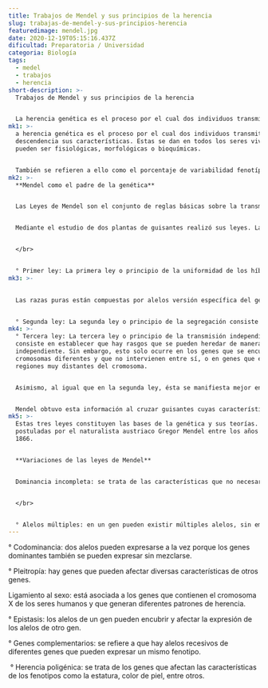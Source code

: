 ```yaml
---
title: Trabajos de Mendel y sus principios de la herencia
slug: trabajas-de-mendel-y-sus-principios-herencia
featuredimage: mendel.jpg
date: 2020-12-19T05:15:16.437Z
dificultad: Preparatoria / Universidad
categoria: Biología
tags:
  - medel
  - trabajos
  - herencia
short-description: >-
  Trabajos de Mendel y sus principios de la herencia


  La herencia genética es el proceso por el cual dos individuos transmiten a su descendencia sus características
mk1: >-
  a herencia genética es el proceso por el cual dos individuos transmiten a su
  descendencia sus características. Estas se dan en todos los seres vivos, y
  pueden ser fisiológicas, morfológicas o bioquímicas.


  También se refieren a ello como el porcentaje de variabilidad fenotípica debido a efectos genéticos aditivos. El estudio de la herencia genética cuantifica la magnitud de la semejanza entre familiar y representa el porcentaje de variación que se debe a todos los efectos aditivos familiares.
mk2: >-
  **Mendel como el padre de la genética** 


  Las Leyes de Mendel son el conjunto de reglas básicas sobre la transmisión de la herencia genética de los padres a los hijos. Fue un trabajo realizado por el monje agustino Gregor Johan Mendel. Es considerado por muchos como el padre de la genética, pues sus descubrimientos supusieron toda una revolución.


  Mediante el estudio de dos plantas de guisantes realizó sus leyes. Las plantas producían semillas amarillas y semillas verdes. Al cruzar ambas plantas, solo obtuvo semillas amarillas, diferencian entre carácter dominante y carácter recesivo. Los dos conceptos sobre los que se asientan las Leyes de Mendel.


  </br>


  ° Primer ley: La primera ley o principio de la uniformidad de los híbridos de la primera generación filial establece que cuando se cruzan dos individuos de raza pura homocigotos, la primera generación filial heterocigotos, será igual entre ellos fenotipos y genotipos y, además, sobresaldrá el rasgo fenotípico de uno de los progenitores genotipo dominante.
mk3: >-
  

  Las razas puras están compuestas por alelos versión específica del gen, que determina su característica sobresaliente.


  ° Segunda ley: La segunda ley o principio de la segregación consiste en que del cruce de dos individuos de la primera generación filial (Aa) tendrá lugar una segunda generación filial en la cual reaparecerá el fenotipo y genotipo del individuo recesivo (aa), resultando lo siguiente: Aa x Aa = AA, Aa, Aa, aa. Es decir, el carácter recesivo permanecía oculto en una proporción de 1 a 4.
mk4: >-
  ° Tercera ley: La tercera ley o principio de la transmisión independiente
  consiste en establecer que hay rasgos que se pueden heredar de manera
  independiente. Sin embargo, esto solo ocurre en los genes que se encuentran en
  cromosomas diferentes y que no intervienen entre sí, o en genes que están en
  regiones muy distantes del cromosoma.


  Asimismo, al igual que en la segunda ley, ésta se manifiesta mejor en la segunda generación filial.


  Mendel obtuvo esta información al cruzar guisantes cuyas características, es decir, color y rugosidad, se encontraban en cromosomas diferentes. Fue así que observó que existen caracteres que se pueden heredar de manera independiente.
mk5: >-
  Estas tres leyes constituyen las bases de la genética y sus teorías. Fueron
  postuladas por el naturalista austriaco Gregor Mendel entre los años 1865 y
  1866.


  **Variaciones de las leyes de Mendel** 


  Dominancia incompleta: se trata de las características que no necesariamente una domina la otra. Dos alelos pueden generar un fenotipo intermedio cuando se produce una mezcla de los genotipos dominantes. Por ejemplo, de la mezcla de una rosa roja y una rosa blanca puede generarse una rosa ros​​​​​ada.


  </br>


  ° Alelos múltiples: en un gen pueden existir múltiples alelos, sin embargo, solo dos pueden estar presentes y generar un fenotipo intermedio, sin que uno domine sobre el otro. Por ejemplo, como ocurre en los grupos sanguíneos
---
```



° Codominancia: dos alelos pueden expresarse a la vez porque los genes dominantes también se pueden expresar sin mezclarse.

° Pleitropía: hay genes que pueden afectar diversas características de otros genes.

Ligamiento al sexo: está asociada a los genes que contienen el cromosoma X de los seres humanos y que generan diferentes patrones de herencia.

° Epistasis: los alelos de un gen pueden encubrir y afectar la expresión de los alelos de otro gen.

° Genes complementarios: se refiere a que hay alelos recesivos de diferentes genes que pueden expresar un mismo fenotipo.

 ° Herencia poligénica: se trata de los genes que afectan las características de los fenotipos como la estatura, color de piel, entre otros.